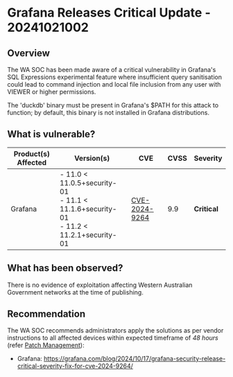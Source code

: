 # Grafana Releases Critical Update - 20241021002

## Overview

The WA SOC has been made aware of a critical vulnerability in Grafana's SQL Expressions experimental feature where insufficient query sanitisation could lead to command injection and local file inclusion from any user with VIEWER or higher permissions.

The 'duckdb' binary must be present in Grafana's $PATH for this attack to function; by default, this binary is not installed in Grafana distributions.

## What is vulnerable?

| Product(s) Affected | Version(s)                                                                                       | CVE                                                             | CVSS | Severity     |
| ------------------- | ------------------------------------------------------------------------------------------------ | --------------------------------------------------------------- | ---- | ------------ |
| Grafana             | - 11.0 \< 11.0.5+security-01 <br> - 11.1 \< 11.1.6+security-01 <br> - 11.2 \< 11.2.1+security-01 | [CVE-2024-9264](https://nvd.nist.gov/vuln/detail/CVE-2024-9264) | 9.9  | **Critical** |

## What has been observed?

There is no evidence of exploitation affecting Western Australian Government networks at the time of publishing.

## Recommendation

The WA SOC recommends administrators apply the solutions as per vendor instructions to all affected devices within expected timeframe of *48 hours* (refer [Patch Management](../guidelines/patch-management.md)):

- Grafana: <https://grafana.com/blog/2024/10/17/grafana-security-release-critical-severity-fix-for-cve-2024-9264/>
